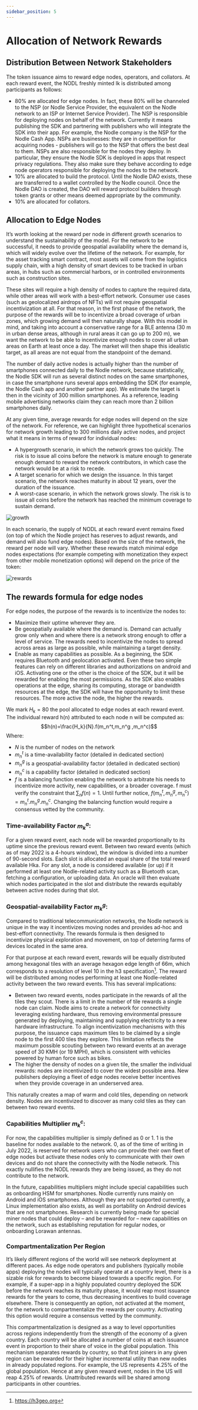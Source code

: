 ```yaml
---
sidebar_position: 5
---
```


# Allocation of Network Rewards

## Distribution Between Network Stakeholders

The token issuance aims to reward edge nodes, operators, and collators. At each reward event, the NODL freshly minted Ik is distributed among participants as follows:
- 80% are allocated for edge nodes. In fact, these 80% will be channeled to the NSP (or Nodle Service Provider, the equivalent on the Nodle network to an ISP or Internet Service Provider). The NSP is responsible for deploying nodes on behalf of the network. Currently it means publishing the SDK and partnering with publishers who will integrate the SDK into their app. For example, the Nodle company is the NSP for the Nodle Cash App. NSPs are businesses: they are in competition for acquiring nodes - publishers will go to the NSP that offers the best deal to them. NSPs are also responsible for the nodes they deploy. In particular, they ensure the Nodle SDK is deployed in apps that respect privacy regulations. They also make sure they behave according to edge node operators responsible for deploying the nodes to the network. 
- 10% are allocated to build the protocol. Until the Nodle DAO exists, these are transferred to a wallet controlled by the Nodle council. Once the Nodle DAO is created, the DAO will reward protocol builders through token grants or other means deemed appropriate by the community.
- 10% are allocated for collators.

## Allocation to Edge Nodes

It’s worth looking at the reward per node in different growth scenarios to understand the sustainability of the model. For the network to be successful, it needs to provide geospatial availability where the demand is, which will widely evolve over the lifetime of the network. For example, for the asset tracking smart contract, most assets will come from the logistics supply chain, with a high density of smart devices to be tracked in urban areas, in hubs such as commercial harbors, or in controlled environments such as construction sites. 

These sites will require a high density of nodes to capture the required data, while other areas will work with a best-effort network. Consumer use cases (such as geolocalized airdrops of NFTs) will not require geospatial incentivization at all. For that reason, in the first phase of the network, the purpose of the rewards will be to incentivize a broad coverage of urban zones, which growing demand will then naturally shape. With this model in mind, and taking into account a conservative range for a BLE antenna (30 m in urban dense areas, although in rural areas it can go up to 200 m), we want the network to be able to incentivize enough nodes to cover all urban areas on Earth at least once a day. The market will then shape this idealistic target, as all areas are not equal from the standpoint of the demand.

The number of daily active nodes is actually higher than the number of smartphones connected daily to the Nodle network, because statistically, the Nodle SDK will run as several distinct nodes on the same smartphones, in case the smartphone runs several apps embedding the SDK (for example, the Nodle Cash app and another partner app). We estimate the target is then in the vicinity of 300 million smartphones. As a reference, leading mobile advertising networks claim they can reach more than 2 billion smartphones daily.

At any given time, average rewards for edge nodes will depend on the size of the network. For reference, we can highlight three hypothetical scenarios for network growth leading to 300 millions daily active nodes, and project what it means in terms of reward for individual nodes:
- A hypergrowth scenario, in which the network grows too quickly. The risk is to issue all coins before the network is mature enough to generate enough demand to reward the network contributors, in which case the network would be at a risk to recede.
- A target scenario for which we design the issuance. In this target scenario, the network reaches maturity in about 12 years, over the duration of  the issuance.
- A worst-case scenario, in which the network grows slowly. The risk is to issue all coins before the network has reached the minimum coverage to sustain demand.

![growth](/img/docs/token/scenarios.jpg)

In each scenario, the supply of NODL at each reward event remains fixed (on top of which the Nodle project has reserves to adjust rewards, and demand will also fund edge nodes). Based on the size of the network, the reward per node will vary. Whether these rewards match minimal edge nodes expectations (for example competing with monetization they expect from other mobile monetization options) will depend on the price of the token:

![rewards](/img/docs/token/rewards.jpg)

## The rewards formula for edge nodes

For edge nodes, the purpose of the rewards is to incentivize the nodes to:
- Maximize their uptime wherever they are.
- Be geospatially available where the demand is. Demand can actually grow only when and where there is a network strong enough to offer a level of service. The rewards need to incentivize the nodes to spread across areas as large as possible, while maintaining a target density.
- Enable as many capabilities as possible. As a beginning, the SDK requires Bluetooth and geolocation activated. Even these two simple features can rely on different libraries and authorizations on android and iOS. Activating one or the other is the choice of the SDK, but it will be rewarded for enabling the most permissions. As the SDK also enables operations at the edge, sharing its computing, storage or bandwidth resources at the edge, the SDK will have the opportunity to limit these resources. The more active the node, the higher the rewards.
 
We mark $H_k=80% I_k$ the pool allocated to edge nodes at each reward event. The individual reward h(n) attributed to each node n will be computed as:
$$h(n)=\frac{H_k}{N}.f(m_n^t,m_n^g ,m_n^c)$$
Where:

- $N$ is the number of nodes on the network
- $m_n^t$ is a time-availability factor (detailed in dedicated section)
- $m_n^g$ is a geospatial-availability factor (detailed in dedicated section)
- $m_n^c$ is a capability factor (detailed in dedicated section)
- $f$ is a balancing function enabling the network to arbitrate his needs to incentivize more activity, new capabilities, or a broader coverage. f must verify the constraint that $\sum_n f(n)=1$. Until further notice, $f(m_n^t,m_n^g,m_n^c) =m_n^t.m_n^g.m_n^c$. Changing the balancing function would require a consensus vetted by the community.


### Time-availability Factor $m_k^a$:

For a given reward event, each node will be rewarded proportionally to its uptime since the previous reward event. Between two reward events (which as of may 2022 is a 4-hours window), the window is divided into a number of 90-second slots. Each slot is allocated an equal share of the total reward available Hka. For any slot, a node is considered available (or up) if it performed at least one Nodle-related activity such as a Bluetooth scan, fetching a configuration, or uploading data. An oracle will then evaluate which nodes participated in the slot and distribute the rewards equitably between active nodes during that slot.

### Geospatial-availability Factor $m_k^g$:

Compared to traditional telecommunication networks, the Nodle network is unique in the way it incentivizes moving nodes and provides ad-hoc and best-effort connectivity. The rewards formula is then designed to incentivize physical exploration and movement, on top of deterring farms of devices located in the same area.

For that purpose at each reward event, rewards will be equally distributed among hexagonal tiles with an average hexagon edge length of 66m, which corresponds to a resolution of level 10 in the h3 specification[^1]. The reward will be distributed among nodes performing at least one Nodle-related activity between the two reward events. This has several implications:
[^1]:https://h3geo.org

- Between two reward events, nodes participate in the rewards of all the tiles they scout. There is a limit in the number of tile rewards a single node can claim. Nodle aims to create a network for connectivity leveraging existing hardware, thus removing environmental pressure generated by deploying, maintaining and supplying electricity to a new hardware infrastructure. To align incentivization mechanisms with this purpose, the issuance caps maximum tiles to be claimed by a single node to the first 400 tiles they explore. This limitation reflects the maximum possible scouting between two reward events at an average speed of 30 KMH (or 19 MPH), which is consistent with vehicles powered by human force such as bikes.
- The higher the density of nodes on a given tile, the smaller the individual rewards: nodes are incentivized to cover the widest possible area. New publishers deploying a fleet of edge nodes receive better incentives when they provide coverage in an underserved area.

This naturally creates a map of warm and cold tiles, depending on network density. Nodes are incentivized to discover as many cold tiles as they can between two reward events.



### Capabilities Multiplier $m_k^c$:

For now, the capabilities multiplier is simply defined as 0 or 1. 1 is the baseline for nodes available to the network. 0, as of the time of writing in July 2022, is reserved for network users who can provide their own fleet of edge nodes but activate these nodes only to communicate with their own devices and do not share the connectivity with the Nodle network. This exactly nullifies the NODL rewards they are being issued, as they do not contribute to the network.

In the future, capabilities multipliers might include special capabilities such as onboarding HSM for smartphones. Nodle currently runs mainly on Android and iOS smartphones. Although they are not supported currently, a Linux implementation also exists, as well as portability on Android devices that are not smartphones. Research is currently being made for special miner nodes that could deploy – and be rewarded for – new capabilities on the network, such as establishing reputation for regular nodes, or onboarding Lorawan antennas.

### Compartmentalization Per Region

It’s likely different regions of the world will see network deployment at different paces. As edge node operators and publishers (typically mobile apps) deploying the nodes will typically operate at a country level, there is a sizable risk for rewards to become biased towards a specific region. For example, if a super-app in a highly populated country deployed the SDK before the network reaches its maturity phase, it would reap most issuance rewards for the years to come, thus decreasing incentives to build coverage elsewhere. There is consequently an option, not activated at the moment, for the network to compartmentalize the rewards per country. Activating this option would require a consensus vetted by the community.

This compartmentalization is designed as a way to level opportunities across regions independently from the strength of the economy of a given country. Each country will be allocated a number of coins at each issuance event in proportion to their share of voice in the global population. This mechanism separates rewards by country, so that first joiners in any given region can be rewarded for their higher incremental utility than new nodes in already populated regions. For example, the US represents 4.25% of the global population. Hence at any given reward event, nodes in the US will reap 4.25% of rewards. Unattributed rewards will be shared among participants in other countries.
